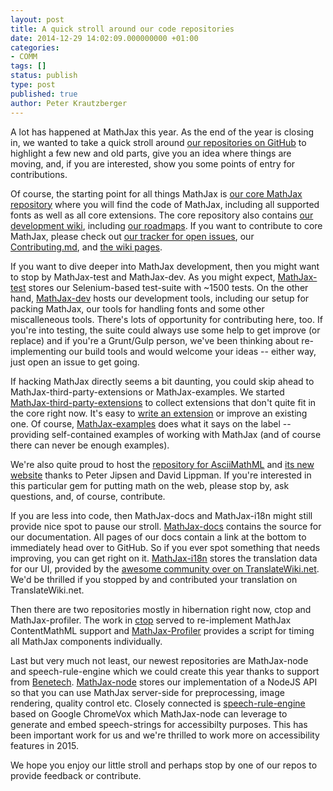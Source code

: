 ```yaml
---
layout: post
title: A quick stroll around our code repositories
date: 2014-12-29 14:02:09.000000000 +01:00
categories:
- COMM
tags: []
status: publish
type: post
published: true
author: Peter Krautzberger
---
```


A lot has happened at MathJax this year. As the end of the year is closing in, we wanted to take a quick stroll around [our repositories on GitHub](https://github.com/mathjax/) to highlight a few new and old parts, give you an idea where things are moving, and, if you are interested, show you some points of entry for contributions.

Of course, the starting point for all things MathJax is [our core MathJax repository](https://github.com/mathjax/MathJax) where you will find the code of MathJax, including all supported fonts as well as all core extensions. The core repository also contains [our development wiki](https://github.com/mathjax/MathJax/wiki), including [our roadmaps](https://github.com/mathjax/MathJax/wiki/Mathjax-roadmap). If you want to contribute to core MathJax, please check out  [our tracker for open issues](https://github.com/mathjax/MathJax/issues), our [Contributing.md](https://github.com/mathjax/MathJax/blob/master/CONTRIBUTING.md), and [the wiki pages](https://github.com/mathjax/MathJax/wiki).

If you want to dive deeper into MathJax development, then you might want to stop by MathJax-test and MathJax-dev. As you might expect, [MathJax-test](https://github.com/mathjax/mathjax) stores our Selenium-based test-suite with ~1500 tests. On the other hand, [MathJax-dev](https://github.com/mathjax/mathjax) hosts our development tools, including our setup for packing MathJax, our tools for handling fonts and some other miscalleneous tools. There's lots of opportunity for contributing here, too. If you're into testing, the suite could always use some help to get improve (or replace) and if you're a Grunt/Gulp person, we've been thinking about re-implementing our build tools and would welcome your ideas -- either way, just open an issue to get going.

If hacking MathJax directly seems a bit daunting, you could skip ahead to MathJax-third-party-extensions or MathJax-examples. We started [MathJax-third-party-extensions](https://github.com/mathjax/MathJax-third-party-extensions) to collect extensions that don't quite fit in the core right now. It's easy to [write an extension](http://docs.mathjax.org/en/v2.7-latest/extension-writing.html) or improve an existing one. Of course, [MathJax-examples](https://github.com/mathjax/MathJax-examples) does what it says on the label -- providing self-contained examples of working with MathJax (and of course there can never be enough examples).

We're also quite proud to host the [repository for AsciiMathML](https://github.com/mathjax/asciimathml) and [its new website](https://github.com/asciimath/asciimath.github.io) thanks to Peter Jipsen and David Lippman. If you're interested in this particular gem for putting math on the web, please stop by, ask questions, and, of course, contribute.

If you are less into code, then MathJax-docs and MathJax-i18n might still provide nice spot to pause our stroll. [MathJax-docs](https://github.com/mathjax/MathJax-docs) contains the source for our documentation. All pages of our docs contain a link at the bottom to immediately head over to GitHub. So if you ever spot something that needs improving, you can get right on it. [MathJax-i18n](https://github.com/mathjax/MathJax-i18n) stores the translation data for our UI, provided by the [awesome community over on TranslateWiki.net](https://translatewiki.net/w/i.php?title=Special:MessageGroupStats&amp;group=out-mathjax-0-all#sortable:3=asc "Special:MessageGroupStats&amp;group=out-mathjax-0-all#sortable:3=asc"). We'd be thrilled if you stopped by and contributed your translation on TranslateWiki.net.

Then there are two repositories mostly in hibernation right now, ctop and MathJax-profiler. The work in [ctop](https://github.com/mathjax/ctop) served to re-implement MathJax ContentMathML support and [MathJax-Profiler](https://github.com/mathjax/MathJax-profiler) provides a script for timing all MathJax components individually.

Last but very much not least, our newest repositories are MathJax-node and speech-rule-engine which we could create this year thanks to support from [Benetech](http://benetech.org/). [MathJax-node](https://github.com/mathjax/MathJax-node) stores our implementation of a NodeJS API so that you can use MathJax server-side for preprocessing, image rendering, quality control etc. Closely connected is [speech-rule-engine](https://github.com/mathjax/speech-rule-engine) based on Google ChromeVox which MathJax-node can leverage to generate and embed speech-strings for accessibilty purposes. This has been important work for us and we're thrilled to work more on accessibility features in 2015.

We hope you enjoy our little stroll and perhaps stop by one of our repos to provide feedback or contribute.